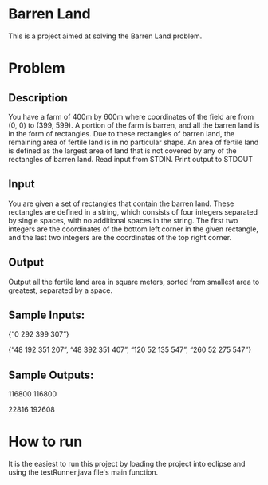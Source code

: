 # Barren Land

This is a project aimed at solving the Barren Land problem.

# Problem

## Description
You have a farm of 400m by 600m where coordinates of the field are from (0, 0) to (399, 599). A portion of the farm is barren, and all the barren land is in the form of rectangles. Due to these rectangles of barren land, the remaining area of fertile land is in no particular shape. An area of fertile land is defined as the largest area of land that is not covered by any of the rectangles of barren land. 
Read input from STDIN. Print output to STDOUT 
## Input 
You are given a set of rectangles that contain the barren land. These rectangles are defined in a string, which consists of four integers separated by single spaces, with no additional spaces in the string. The first two integers are the coordinates of the bottom left corner in the given rectangle, and the last two integers are the coordinates of the top right corner. 
## Output 
Output all the fertile land area in square meters, sorted from smallest area to greatest, separated by a space. 

## Sample Inputs:
{“0 292 399 307”}

{“48 192 351 207”, “48 392 351 407”, “120 52 135 547”, “260 52 275 547”} 

## Sample Outputs:
116800  116800

22816 192608 

# How to run

It is the easiest to run this project by loading the project into eclipse and using the testRunner.java file's main function.
